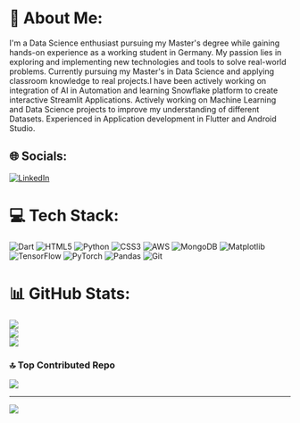 # 💫 About Me:
I'm a Data Science enthusiast pursuing my Master's degree while gaining hands-on experience as a working student in Germany. My passion lies in exploring and implementing new technologies and tools to solve real-world problems. Currently pursuing my Master's in Data Science and applying classroom knowledge to real projects.I have been actively working on integration of AI in Automation and learning Snowflake platform to create interactive Streamlit Applications. Actively working on Machine Learning and Data Science projects to improve my understanding of different Datasets. Experienced in Application development in Flutter and Android Studio. 


## 🌐 Socials:
[![LinkedIn](https://img.shields.io/badge/LinkedIn-%230077B5.svg?logo=linkedin&logoColor=white)](https://www.linkedin.com/in/khushi-kala) 

# 💻 Tech Stack:
![Dart](https://img.shields.io/badge/dart-%230175C2.svg?style=for-the-badge&logo=dart&logoColor=white) ![HTML5](https://img.shields.io/badge/html5-%23E34F26.svg?style=for-the-badge&logo=html5&logoColor=white) ![Python](https://img.shields.io/badge/python-3670A0?style=for-the-badge&logo=python&logoColor=ffdd54) ![CSS3](https://img.shields.io/badge/css3-%231572B6.svg?style=for-the-badge&logo=css3&logoColor=white) ![AWS](https://img.shields.io/badge/AWS-%23FF9900.svg?style=for-the-badge&logo=amazon-aws&logoColor=white) ![MongoDB](https://img.shields.io/badge/MongoDB-%234ea94b.svg?style=for-the-badge&logo=mongodb&logoColor=white) ![Matplotlib](https://img.shields.io/badge/Matplotlib-%23ffffff.svg?style=for-the-badge&logo=Matplotlib&logoColor=black) ![TensorFlow](https://img.shields.io/badge/TensorFlow-%23FF6F00.svg?style=for-the-badge&logo=TensorFlow&logoColor=white) ![PyTorch](https://img.shields.io/badge/PyTorch-%23EE4C2C.svg?style=for-the-badge&logo=PyTorch&logoColor=white) ![Pandas](https://img.shields.io/badge/pandas-%23150458.svg?style=for-the-badge&logo=pandas&logoColor=white) ![Git](https://img.shields.io/badge/git-%23F05033.svg?style=for-the-badge&logo=git&logoColor=white)
# 📊 GitHub Stats:
![](https://github-readme-stats.vercel.app/api?username=kalakhushi18&theme=dark&hide_border=false&include_all_commits=false&count_private=false)<br/>
![](https://github-readme-streak-stats.herokuapp.com/?user=kalakhushi18&theme=dark&hide_border=false)<br/>
![](https://github-readme-stats.vercel.app/api/top-langs/?username=kalakhushi18&theme=dark&hide_border=false&include_all_commits=false&count_private=false&layout=compact)


### 🔝 Top Contributed Repo
![](https://github-contributor-stats.vercel.app/api?username=kalakhushi18&limit=5&theme=dark&combine_all_yearly_contributions=true)

---
[![](https://visitcount.itsvg.in/api?id=kalakhushi18&icon=0&color=0)](https://visitcount.itsvg.in)

<!-- Proudly created with GPRM ( https://gprm.itsvg.in ) -->
